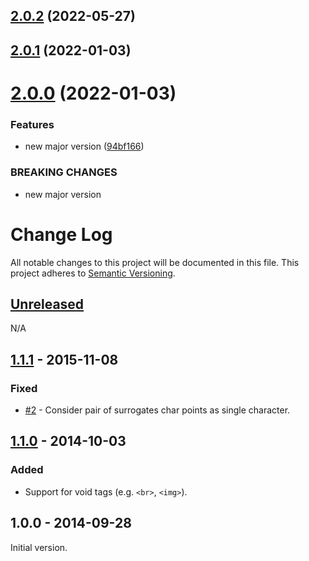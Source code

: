 ## [2.0.2](https://github.com/alexghr/html-ellipsis/compare/v2.0.1...v2.0.2) (2022-05-27)

## [2.0.1](https://github.com/alexghr/html-ellipsis/compare/v2.0.0...v2.0.1) (2022-01-03)

# [2.0.0](https://github.com/alexghr/html-ellipsis/compare/v1.1.1...v2.0.0) (2022-01-03)


### Features

* new major version ([94bf166](https://github.com/alexghr/html-ellipsis/commit/94bf166a47650bdff3c2f1d0ac9097aa07faca98))


### BREAKING CHANGES

* new major version

# Change Log
All notable changes to this project will be documented in this file.
This project adheres to [Semantic Versioning](http://semver.org/).

## [Unreleased]
N/A

## [1.1.1] - 2015-11-08
### Fixed
- [#2](https://github.com/alexghr/html-ellipsis/pull/2) - Consider pair of surrogates char points as single character.

## [1.1.0] - 2014-10-03
### Added
- Support for void tags (e.g. `<br>`, `<img>`).

## 1.0.0 - 2014-09-28
Initial version.

[Unreleased]: https://github.com/alexghr/html-ellipsis/compare/v1.1.1...HEAD
[1.1.1]: https://github.com/alexghr/html-ellipsis/compare/v1.1.0...v1.1.1
[1.1.0]: https://github.com/alexghr/html-ellipsis/compare/v1.0.0...v1.1.0

